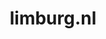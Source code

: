 ---
layout: post
title:  "limburg.nl"
internal_url:  "/data/limburg.nl.html"
categories: dutchgov
---